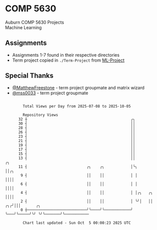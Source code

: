 # COMP 5630
Auburn COMP 5630 Projects  
Machine Learning

## Assignments
- Assignments 1-7 found in their respective directories
- Term project copied in `./Term-Project` from [ML-Project](https://github.com/wumphlett/ML-Project)

## Special Thanks
- [@MatthewFreestone](https://github.com/MatthewFreestone) - term project groupmate and matrix wizard
- [@mss0033](https://github.com/mss0033) - term project groupmate

```

        Total Views per Day from 2025-07-08 to 2025-10-05

        Repository Views
      32 ┼                                               ╭╮
      30 ┤                                               ││
      28 ┤                                               ││
      26 ┤                                               ││
      23 ┤                                               ││
      21 ┤                                               ││
      19 ┤                                               ││
      17 ┤                                               ││
      15 ┤                                               ││
      13 ┤                                               ││                ╭╮
      11 ┤                           ╭╮    ╭╮            │╰╮               ││╭╮
       9 ┤                           ││    ││            │ │               ││││
       6 ┤                           ││    ││            │ │               ││││
       4 ┤                           ││    ││            │ │╭╮   ╭╮        ││││
       2 ┤                           ││    ││            │ ╰╯│   ││     ╭╮╭╯│││       ╭╮
       0 ┼───────────────────────────╯╰────╯╰────────────╯   ╰───╯╰─────╯╰╯ ╰╯╰───────╯╰───────────

        Chart last updated - Sun Oct  5 00:00:23 2025 UTC
        
```
